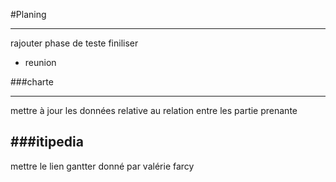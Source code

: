 #Planing
____

rajouter phase de teste
finiliser
+ reunion



###charte
___
mettre à jour les données relative au relation entre les partie prenante



###itipedia
---

mettre le lien gantter donné par valérie farcy
